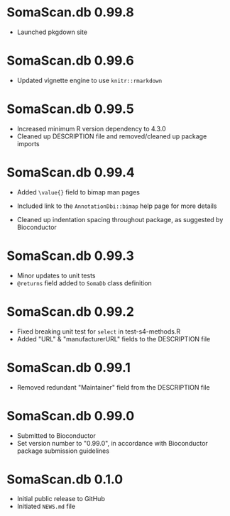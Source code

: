 # SomaScan.db 0.99.8
* Launched pkgdown site

# SomaScan.db 0.99.6
* Updated vignette engine to use `knitr::rmarkdown`

# SomaScan.db 0.99.5
* Increased minimum R version dependency to 4.3.0
* Cleaned up DESCRIPTION file and removed/cleaned up package imports

# SomaScan.db 0.99.4
* Added `\value{}` field to bimap man pages
+ Included link to the `AnnotationDbi::bimap` help page for more details
* Cleaned up indentation spacing throughout package, as suggested by 
Bioconductor

# SomaScan.db 0.99.3
* Minor updates to unit tests
* `@returns` field added to `SomaDb` class definition

# SomaScan.db 0.99.2
* Fixed breaking unit test for `select` in test-s4-methods.R
* Added "URL" & "manufacturerURL" fields to the DESCRIPTION file

# SomaScan.db 0.99.1
* Removed redundant "Maintainer" field from the DESCRIPTION file

# SomaScan.db 0.99.0
* Submitted to Bioconductor
* Set version number to "0.99.0", in accordance with Bioconductor package 
submission guidelines

# SomaScan.db 0.1.0
* Initial public release to GitHub
* Initiated `NEWS.md` file